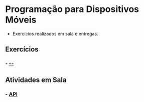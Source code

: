 # Programação para Dispositivos Móveis

* Exercícios realizados em sala e entregas.

  
## Exercícios

### - [--](link)


## Atividades em Sala

### - [API](https://github.com/claudiohpo/Fatec_ADS/tree/main/Programa%C3%A7%C3%A3o%20para%20Dispositivos%20M%C3%B3veis/api)
